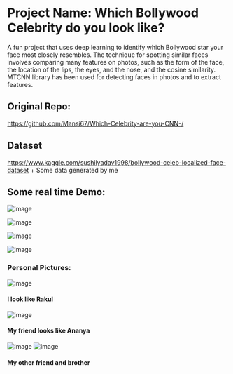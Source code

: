 # Project Name: Which Bollywood Celebrity do you look like?

A fun project that uses deep learning to identify which Bollywood star your face most closely resembles.
The technique for spotting similar faces involves comparing many features on photos, such as the form of the face, the location of the lips, the eyes, and the nose, and the cosine similarity. MTCNN library has been used for detecting faces in photos and to extract features.  

## Original Repo:
https://github.com/Mansi67/Which-Celebrity-are-you-CNN-/

## Dataset
https://www.kaggle.com/sushilyadav1998/bollywood-celeb-localized-face-dataset 
+
Some data generated by me

## Some real time Demo:

![image](https://user-images.githubusercontent.com/105342764/200630105-e45a6b87-1791-48af-9827-8f43a8ef3fe7.png) 

![image](https://user-images.githubusercontent.com/105342764/200628748-1b846914-d6f0-4be1-a9fb-4982ab66865b.png)

![image](https://user-images.githubusercontent.com/105342764/200628571-c7894701-c107-4265-a799-857db8a16829.png)

![image](https://user-images.githubusercontent.com/105342764/200632227-32c2c51f-8a6f-4d53-8995-d0d04d6b2229.png)

### Personal Pictures:


![image](https://user-images.githubusercontent.com/105342764/200631719-8c66220e-cfdc-40de-9054-3b0c21e193f7.png)
#### I look like Rakul

![image](https://user-images.githubusercontent.com/105342764/200628306-904b89d9-217f-4fe9-9006-7bef31f4cf1d.png)
#### My friend looks like Ananya

![image](https://user-images.githubusercontent.com/105342764/200629606-f61653ff-b9c8-4b05-b597-a8a5f3fec685.png)
![image](https://user-images.githubusercontent.com/105342764/200630599-48f74ae8-5675-4095-90a2-77c9ac2c7680.png)
#### My other friend and brother

